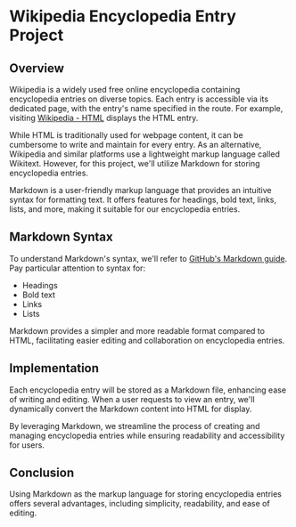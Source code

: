 # Wikipedia Encyclopedia Entry Project

## Overview

Wikipedia is a widely used free online encyclopedia containing encyclopedia entries on diverse topics. Each entry is accessible via its dedicated page, with the entry's name specified in the route. For example, visiting [Wikipedia - HTML](https://en.wikipedia.org/wiki/HTML) displays the HTML entry.

While HTML is traditionally used for webpage content, it can be cumbersome to write and maintain for every entry. As an alternative, Wikipedia and similar platforms use a lightweight markup language called Wikitext. However, for this project, we'll utilize Markdown for storing encyclopedia entries.

Markdown is a user-friendly markup language that provides an intuitive syntax for formatting text. It offers features for headings, bold text, links, lists, and more, making it suitable for our encyclopedia entries.

## Markdown Syntax

To understand Markdown's syntax, we'll refer to [GitHub's Markdown guide](https://guides.github.com/features/mastering-markdown/). Pay particular attention to syntax for:

- Headings
- Bold text
- Links
- Lists

Markdown provides a simpler and more readable format compared to HTML, facilitating easier editing and collaboration on encyclopedia entries.

## Implementation

Each encyclopedia entry will be stored as a Markdown file, enhancing ease of writing and editing. When a user requests to view an entry, we'll dynamically convert the Markdown content into HTML for display.

By leveraging Markdown, we streamline the process of creating and managing encyclopedia entries while ensuring readability and accessibility for users.

## Conclusion

Using Markdown as the markup language for storing encyclopedia entries offers several advantages, including simplicity, readability, and ease of editing.
